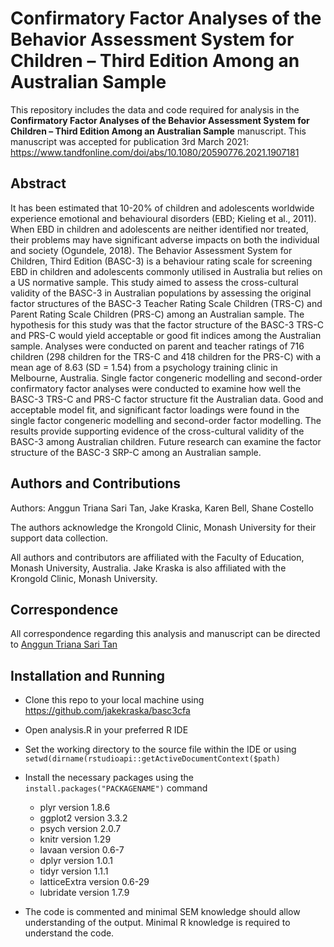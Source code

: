 # Confirmatory Factor Analyses of the Behavior Assessment System for Children – Third Edition Among an Australian Sample

This repository includes the data and code required for analysis in the **Confirmatory Factor Analyses of the Behavior Assessment System for Children – Third Edition Among an Australian Sample** manuscript. This manuscript was accepted for publication 3rd March 2021: https://www.tandfonline.com/doi/abs/10.1080/20590776.2021.1907181

## Abstract

It has been estimated that 10-20% of children and adolescents worldwide experience emotional and behavioural disorders (EBD; Kieling et al., 2011). When EBD in children and adolescents are neither identified nor treated, their problems may have significant adverse impacts on both the individual and society (Ogundele, 2018). The Behavior Assessment System for Children, Third Edition (BASC-3) is a behaviour rating scale for screening EBD in children and adolescents commonly utilised in Australia but relies on a US normative sample. This study aimed to assess the cross-cultural validity of the BASC-3 in Australian populations by assessing the original factor structures of the BASC-3 Teacher Rating Scale Children (TRS-C) and Parent Rating Scale Children (PRS-C) among an Australian sample. The hypothesis for this study was that the factor structure of the BASC-3 TRS-C and PRS-C would yield acceptable or good fit indices among the Australian sample. Analyses were conducted on parent and teacher ratings of 716 children (298 children for the TRS-C and 418 children for the PRS-C) with a mean age of 8.63 (SD = 1.54) from a psychology training clinic in Melbourne, Australia. Single factor congeneric modelling and second-order confirmatory factor analyses were conducted to examine how well the BASC-3 TRS-C and PRS-C factor structure fit the Australian data. Good and acceptable model fit, and significant factor loadings were found in the single factor congeneric modelling and second-order factor modelling. The results provide supporting evidence of the cross-cultural validity of the BASC-3 among Australian children. Future research can examine the factor structure of the BASC-3 SRP-C among an Australian sample.

## Authors and Contributions

Authors: Anggun Triana Sari Tan, Jake Kraska, Karen Bell, Shane Costello

The authors acknowledge the Krongold Clinic, Monash University for their support data collection.

All authors and contributors are affiliated with the Faculty of Education, Monash University, Australia. Jake Kraska is also affiliated with the Krongold Clinic, Monash University.

## Correspondence

All correspondence regarding this analysis and manuscript can be directed to [Anggun Triana Sari Tan](mailto:angguntriana.128@gmail.com)

## Installation and Running

* Clone this repo to your local machine using https://github.com/jakekraska/basc3cfa
* Open analysis.R in your preferred R IDE
* Set the working directory to the source file within the IDE or using `setwd(dirname(rstudioapi::getActiveDocumentContext($path)`
* Install the necessary packages using the `install.packages("PACKAGENAME")` command
    * plyr version 1.8.6
    * ggplot2 version 3.3.2
    * psych version 2.0.7
    * knitr version 1.29
    * lavaan version 0.6-7
    * dplyr version 1.0.1
    * tidyr version 1.1.1
    * latticeExtra version 0.6-29
    * lubridate version 1.7.9

* The code is commented and minimal SEM knowledge should allow understanding of the output. Minimal R knowledge is required to understand the code.
